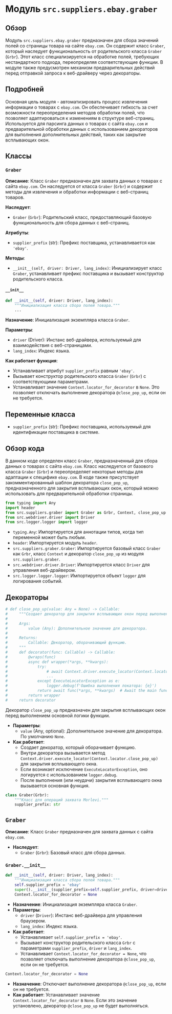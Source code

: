 # Модуль `src.suppliers.ebay.graber`

## Обзор

Модуль `src.suppliers.ebay.graber` предназначен для сбора значений полей со страницы товара на сайте `ebay.com`. Он содержит класс `Graber`, который наследует функциональность от родительского класса `Graber` (`Grbr`). Этот класс специализируется на обработке полей, требующих нестандартного подхода, переопределяя соответствующие функции. В модуле также предусмотрен механизм предварительных действий перед отправкой запроса к веб-драйверу через декораторы.

## Подробней

Основная цель модуля - автоматизировать процесс извлечения информации о товарах с `ebay.com`. Он обеспечивает гибкость за счет возможности переопределения методов обработки полей, что позволяет адаптироваться к изменениям в структуре веб-страниц.  Используется для парсинга данных о товарах с сайта `ebay.com` и предварительной обработки данных с использованием декораторов для выполнения дополнительных действий, таких как закрытие всплывающих окон.

## Классы

### `Graber`

**Описание**: Класс `Graber` предназначен для захвата данных о товарах с сайта `ebay.com`. Он наследуется от класса `Graber` (`Grbr`) и содержит методы для извлечения и обработки информации с веб-страниц товаров.

**Наследует**:

- `Graber` (`Grbr`): Родительский класс, предоставляющий базовую функциональность для сбора данных с веб-страниц.

**Атрибуты**:

- `supplier_prefix` (str): Префикс поставщика, устанавливается как `'ebay'`.

**Методы**:

- `__init__(self, driver: Driver, lang_index)`: Инициализирует класс `Graber`, устанавливает префикс поставщика и вызывает конструктор родительского класса.

#### `__init__`

```python
def __init__(self, driver: Driver, lang_index):
    """Инициализация класса сбора полей товара."""
    ...
```

**Назначение**: Инициализация экземпляра класса `Graber`.

**Параметры**:

- `driver` (Driver): Инстанс веб-драйвера, используемый для взаимодействия с веб-страницами.
- `lang_index`: Индекс языка.

**Как работает функция**:

- Устанавливает атрибут `supplier_prefix` равным `'ebay'`.
- Вызывает конструктор родительского класса `Graber` (`Grbr`) с соответствующими параметрами.
- Устанавливает значение `Context.locator_for_decorator` в `None`. Это позволяет отключать выполнение декоратора `@close_pop_up`, если он не требуется.

## Переменные класса

- `supplier_prefix` (str): Префикс поставщика, используемый для идентификации поставщика в системе.

## Обзор кода
В данном коде определен класс `Graber`, предназначенный для сбора данных о товарах с сайта `ebay.com`. Класс наследуется от базового класса `Graber` (`Grbr`) и переопределяет некоторые методы для адаптации к специфике `ebay.com`.
В коде также присутствует закомментированный шаблон декоратора `close_pop_up`, предназначенного для закрытия всплывающих окон, который можно использовать для предварительной обработки страницы.

```python
from typing import Any
import header
from src.suppliers.graber import Graber as Grbr, Context, close_pop_up
from src.webdriver.driver import Driver
from src.logger.logger import logger
```
- `typing.Any`: Импортируется для аннотации типов, когда тип переменной может быть любым.
- `header`: Импортируется модуль `header`.
- `src.suppliers.graber.Graber`: Импортируется базовый класс `Graber` как `Grbr`, класс `Context` и декоратор `close_pop_up` из модуля `src.suppliers.graber`.
- `src.webdriver.driver.Driver`: Импортируется класс `Driver` для управления веб-драйвером.
- `src.logger.logger.logger`: Импортируется объект `logger` для логирования событий.

## Декораторы
```python
# def close_pop_up(value: Any = None) -> Callable:
#     """Создает декоратор для закрытия всплывающих окон перед выполнением основной логики функции.
#
#     Args:
#         value (Any): Дополнительное значение для декоратора.
#
#     Returns:
#         Callable: Декоратор, оборачивающий функцию.
#     """
#     def decorator(func: Callable) -> Callable:
#         @wraps(func)
#         async def wrapper(*args, **kwargs):
#             try:
#                 # await Context.driver.execute_locator(Context.locator.close_pop_up)  # Await async pop-up close
#                 ...
#             except ExecuteLocatorException as e:
#                 logger.debug(f'Ошибка выполнения локатора: {e}')
#             return await func(*args, **kwargs)  # Await the main function
#         return wrapper
#     return decorator
```

Декоратор `close_pop_up` предназначен для закрытия всплывающих окон перед выполнением основной логики функции.

- **Параметры**:
  - `value` (Any, optional): Дополнительное значение для декоратора. По умолчанию `None`.
- **Как работает**:
  - Создает декоратор, который оборачивает функцию.
  - Внутри декоратора вызывается метод `Context.driver.execute_locator(Context.locator.close_pop_up)` для закрытия всплывающего окна.
  - Если возникает исключение `ExecuteLocatorException`, оно логируется с использованием `logger.debug`.
  - После выполнения (или неудачи) закрытия всплывающего окна вызывается основная функция.
```python
class Graber(Grbr):
    """Класс для операций захвата Morlevi."""
    supplier_prefix: str
```

## `Graber`
**Описание**: Класс `Graber` предназначен для захвата данных с сайта `ebay.com`.

- **Наследует**:
  - `Graber` (`Grbr`): Базовый класс для сбора данных.

### `Graber.__init__`
```python
def __init__(self, driver: Driver, lang_index):
    """Инициализация класса сбора полей товара."""
    self.supplier_prefix = 'ebay'
    super().__init__(supplier_prefix=self.supplier_prefix, driver=driver, lang_index=lang_index)
    Context.locator_for_decorator = None
```
- **Назначение**: Инициализация экземпляра класса `Graber`.
- **Параметры**:
  - `driver` (`Driver`): Инстанс веб-драйвера для управления браузером.
  - `lang_index`: Индекс языка.
- **Как работает**:
  - Устанавливает `self.supplier_prefix = 'ebay'`.
  - Вызывает конструктор родительского класса `Grbr` с параметрами `supplier_prefix`, `driver` и `lang_index`.
  - Устанавливает `Context.locator_for_decorator = None`, что позволяет отключать выполнение декоратора `@close_pop_up`, если он не требуется.
```python
Context.locator_for_decorator = None
```

- **Назначение**: Отключает выполнение декоратора `@close_pop_up`, если он не требуется.
- **Как работает**: Устанавливает значение `Context.locator_for_decorator` в `None`. Если это значение установлено, декоратор `@close_pop_up` не будет выполняться.